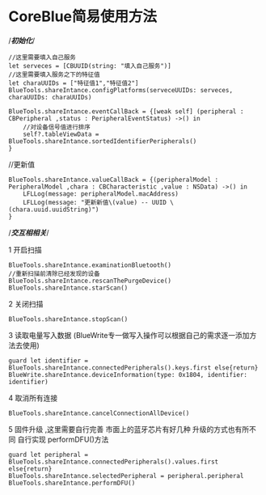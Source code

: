 # CoreBlue简易使用方法



/***初始化***/

    //这里需要填入自己服务
    let serveces = [CBUUID(string: "填入自己服务")]
    //这里需要填入服务之下的特征值
    let charaUUIDs = ["特征值1","特征值2"]
    BlueTools.shareIntance.configPlatforms(serveceUUIDs: serveces, charaUUIDs: charaUUIDs)

    BlueTools.shareIntance.eventCallBack = {[weak self] (peripheral : CBPeripheral ,status : PeripheralEventStatus) ->() in
        //对设备信号值进行排序
        self?.tableViewData = BlueTools.shareIntance.sortedIdentifierPeripherals()
    }


//更新值

    BlueTools.shareIntance.valueCallBack = {(peripheralModel : PeripheralModel ,chara : CBCharacteristic ,value : NSData) ->() in
        LFLLog(message: peripheralModel.macAddress)
        LFLLog(message: "更新新值\(value) -- UUID \(chara.uuid.uuidString)")
    }



/***交互相相关***/

1 开启扫描

    BlueTools.shareIntance.examinationBluetooth()
    //重新扫描前清除已经发现的设备
    BlueTools.shareIntance.rescanThePurgeDevice()
    BlueTools.shareIntance.starScan()

2 关闭扫描

    BlueTools.shareIntance.stopScan()
    
3 读取电量写入数据 (BlueWrite专一做写入操作可以根据自己的需求逐一添加方法去使用)
    
    guard let identifier = BlueTools.shareIntance.connectedPeripherals().keys.first else{return}
    BlueWrite.shareIntance.deviceInformation(type: 0x1804, identifier: identifier)
    
4 取消所有连接
    
    BlueTools.shareIntance.cancelConnectionAllDevice()
    
5  固件升级  ,这里需要自行完善 市面上的蓝牙芯片有好几种 升级的方式也有所不同   自行实现 performDFU()方法

    guard let peripheral = BlueTools.shareIntance.connectedPeripherals().values.first else{return}
    BlueTools.shareIntance.selectedPeripheral = peripheral.peripheral
    BlueTools.shareIntance.performDFU()
    





